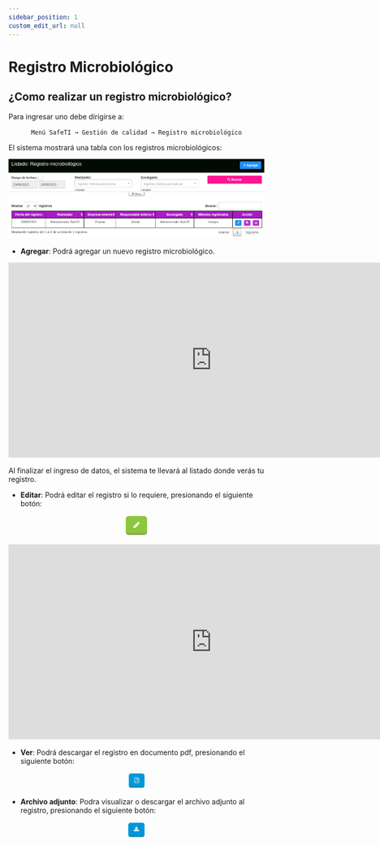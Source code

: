 ```yaml
---
sidebar_position: 1
custom_edit_url: null
---
```

# Registro Microbiológico
## ¿Como realizar un registro microbiológico?

Para ingresar uno debe dirigirse a:

<div align="center">

```bash
Menú SafeTI → Gestión de calidad → Registro microbiológico
```
</div>

El sistema mostrará una tabla con los registros microbiológicos: 

<div align="center">

![listado](/img/img_manual/img_salud_ocupacional/2023-09-20_15-23.png)

</div>

* **Agregar**: Podrá agregar un nuevo registro microbiológico.

<div align="center">

<iframe width="800" height="384" src="https://www.youtube.com/embed/f8ecpQr6pMc?si=wu5FhAcTxa7Uak_i" title="YouTube video player" frameborder="0" allow="accelerometer; autoplay; clipboard-write; encrypted-media; gyroscope; picture-in-picture; web-share" allowfullscreen></iframe>

</div>

Al finalizar el ingreso de datos, el sistema te llevará al listado donde verás tu registro.

* **Editar**: Podrá editar el registro si lo requiere, presionando el siguiente botón:

<div align="center">

![icono editar](/img/img_manual/img_gestion_calidad/2023-09-20_16-55.png)

</div>

<div align="center">

<iframe width="800" height="384" src="https://www.youtube.com/embed/XtW6aWZN7uU?si=V5XutchTTVx2WrmW" title="YouTube video player" frameborder="0" allow="accelerometer; autoplay; clipboard-write; encrypted-media; gyroscope; picture-in-picture; web-share" allowfullscreen></iframe>


</div>

* **Ver**: Podrá descargar el registro en documento pdf, presionando el siguiente botón:

<div align="center">

![icono ver](/img/img_manual/img_gestion_calidad/2023-09-20_17-11.png)

</div>


* **Archivo adjunto**: Podra visualizar o descargar el archivo adjunto al registro, presionando el siguiente botón:

<div align="center">

![icono adjunto](/img/img_manual/img_gestion_calidad/2023-09-20_17-14.png)

</div>















